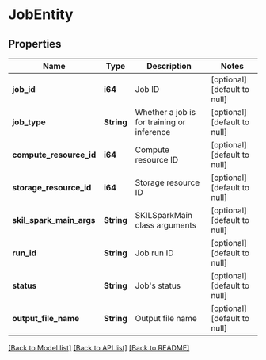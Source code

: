 # JobEntity

## Properties
Name | Type | Description | Notes
------------ | ------------- | ------------- | -------------
**job_id** | **i64** | Job ID | [optional] [default to null]
**job_type** | **String** | Whether a job is for training or inference | [optional] [default to null]
**compute_resource_id** | **i64** | Compute resource ID | [optional] [default to null]
**storage_resource_id** | **i64** | Storage resource ID | [optional] [default to null]
**skil_spark_main_args** | **String** | SKILSparkMain class arguments | [optional] [default to null]
**run_id** | **String** | Job run ID | [optional] [default to null]
**status** | **String** | Job&#39;s status | [optional] [default to null]
**output_file_name** | **String** | Output file name | [optional] [default to null]

[[Back to Model list]](../README.md#documentation-for-models) [[Back to API list]](../README.md#documentation-for-api-endpoints) [[Back to README]](../README.md)


